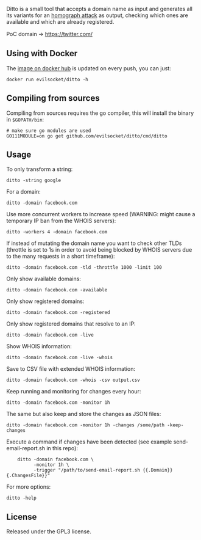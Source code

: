 Ditto is a small tool that accepts a domain name as input and generates all its variants for an [homograph attack](https://en.wikipedia.org/wiki/IDN_homograph_attack) as output, checking which ones are available and which are already registered.

PoC domain -> https://tᴡitter.com/

## Using with Docker

The [image on docker hub](https://hub.docker.com/r/evilsocket/ditto) is updated on every push, you can just:

    docker run evilsocket/ditto -h

## Compiling from sources

Compiling from sources requires the go compiler, this will install the binary in `$GOPATH/bin`:

    # make sure go modules are used
    GO111MODULE=on go get github.com/evilsocket/ditto/cmd/ditto

## Usage

To only transform a string:

    ditto -string google

For a domain:

    ditto -domain facebook.com

Use more concurrent workers to increase speed (WARNING: might cause a temporary IP ban from the WHOIS servers):

    ditto -workers 4 -domain facebook.com

If instead of mutating the domain name you want to check other TLDs (throttle is set to 1s in order to avoid being 
blocked by WHOIS servers due to the many requests in a short timeframe):

    ditto -domain facebook.com -tld -throttle 1000 -limit 100

Only show available domains:

    ditto -domain facebook.com -available

Only show registered domains:

    ditto -domain facebook.com -registered

Only show registered domains that resolve to an IP:
    
    ditto -domain facebook.com -live

Show WHOIS information:

    ditto -domain facebook.com -live -whois

Save to CSV file with extended WHOIS information:

    ditto -domain facebook.com -whois -csv output.csv

Keep running and monitoring for changes every hour:

    ditto -domain facebook.com -monitor 1h

The same but also keep and store the changes as JSON files:

    ditto -domain facebook.com -monitor 1h -changes /some/path -keep-changes

Execute a command if changes have been detected (see example send-email-report.sh in this repo):

        ditto -domain facebook.com \
              -monitor 1h \
              -trigger "/path/to/send-email-report.sh {{.Domain}} {.ChangesFile}}"

For more options:
    
    ditto -help

## License

Released under the GPL3 license.
